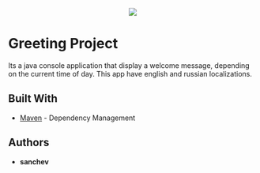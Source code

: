 <p align="center">
<a href="https://travis-ci.org/sanchev/greeting"><img src="https://travis-ci.org/sanchev/greeting.svg?branch=master"><alt="Build Status"></a>
</p>

# Greeting Project

Its a java console application that display a welcome message, depending on the current time of day. This app have english and russian localizations.

## Built With

* [Maven](https://maven.apache.org/) - Dependency Management

## Authors

* **sanchev**
